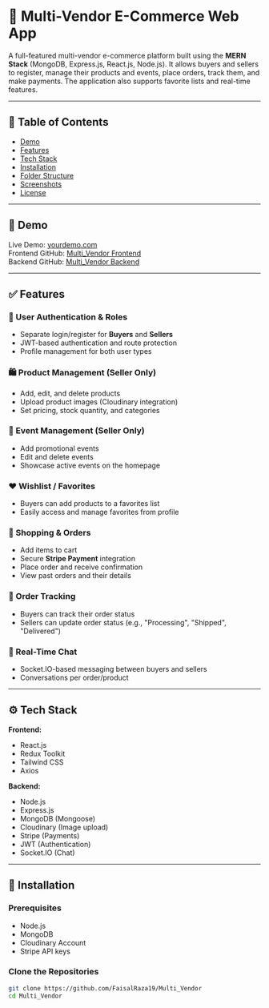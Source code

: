 # 🛒 Multi-Vendor E-Commerce Web App

A full-featured multi-vendor e-commerce platform built using the **MERN Stack** (MongoDB, Express.js, React.js, Node.js). It allows buyers and sellers to register, manage their products and events, place orders, track them, and make payments. The application also supports favorite lists and real-time features.

---

## 📌 Table of Contents

- [Demo](#-demo)
- [Features](#-features)
- [Tech Stack](#-tech-stack)
- [Installation](#-installation)
- [Folder Structure](#-folder-structure)
- [Screenshots](#-screenshots)
- [License](#-license)

---

## 🎥 Demo

Live Demo: [yourdemo.com](https://yourdemo.com)  
Frontend GitHub: [Multi_Vendor Frontend](https://github.com/FaisalRaza19/Multi_Vendor)  
Backend GitHub: [Multi_Vendor Backend](https://github.com/FaisalRaza19/Multi_Vendor)

---

## ✅ Features

### 👥 User Authentication & Roles
- Separate login/register for **Buyers** and **Sellers**
- JWT-based authentication and route protection
- Profile management for both user types

### 🛍 Product Management (Seller Only)
- Add, edit, and delete products
- Upload product images (Cloudinary integration)
- Set pricing, stock quantity, and categories

### 📅 Event Management (Seller Only)
- Add promotional events
- Edit and delete events
- Showcase active events on the homepage

### ❤️ Wishlist / Favorites
- Buyers can add products to a favorites list
- Easily access and manage favorites from profile

### 🛒 Shopping & Orders
- Add items to cart
- Secure **Stripe Payment** integration
- Place order and receive confirmation
- View past orders and their details

### 🚚 Order Tracking
- Buyers can track their order status
- Sellers can update order status (e.g., "Processing", "Shipped", "Delivered")

### 💬 Real-Time Chat
- Socket.IO-based messaging between buyers and sellers
- Conversations per order/product

---

## ⚙️ Tech Stack

**Frontend:**
- React.js
- Redux Toolkit
- Tailwind CSS
- Axios

**Backend:**
- Node.js
- Express.js
- MongoDB (Mongoose)
- Cloudinary (Image upload)
- Stripe (Payments)
- JWT (Authentication)
- Socket.IO (Chat)

---

## 🧪 Installation

### Prerequisites
- Node.js
- MongoDB
- Cloudinary Account
- Stripe API keys

### Clone the Repositories
```bash
git clone https://github.com/FaisalRaza19/Multi_Vendor
cd Multi_Vendor
